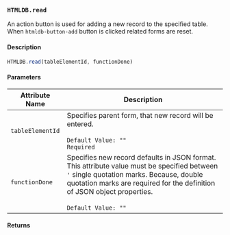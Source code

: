 ### `HTMLDB.read`

An action button is used for adding a new record to the specified table. When `htmldb-button-add` button is clicked related forms are reset.

#### Description

```javascript
HTMLDB.read(tableElementId, functionDone)
```

#### Parameters

| Attribute Name             | Description                               |
| -------------------------- | ----------------------------------------- |
| `tableElementId` | Specifies parent form, that new record will be entered.<br><br>`Default Value: ""`<br>`Required` |
| `functionDone`| Specifies new record defaults in JSON format. This attribute value must be specified between `'` single quotation marks. Because, double quotation marks are required for the definition of JSON object properties.<br><br>`Default Value: ""` |

#### Returns

